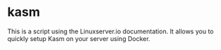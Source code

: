 # kasm

This is a script using the Linuxserver.io documentation. It allows you to quickly setup Kasm on your server using Docker. 
